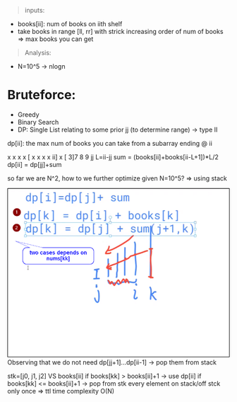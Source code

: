 > inputs:
* books[ii]: num of books on iith shelf
* take books in range [ll, rr] with strick increasing order of num of books
=> max books you can get

> Analysis:
* N=10^5  -> nlogn

# Bruteforce:
* Greedy
* Binary Search
* DP: Single List relating to some prior jj (to determine range) -> type II

dp[ii]: the max num of books you can take from a subarray ending @ ii

x x x x [ x x x x ii] x
    [     3]7 8  9
          jj
L=ii-jj
sum = (books[ii]+books[ii-L+1])*L/2
dp[ii] = dp[jj]+sum

so far we are N^2, how to we further optimize given N=10^5?
=> using stack

![2355](../rcs/2355.png)
Observing that we do not need dp[jj+1]...dp[ii-1] -> pop them from stack

stk=[j0, j1, j2] VS books[ii]
if books[kk] > books[ii]+1 -> use dp[ii]
if books[kk] <= books[ii]+1 -> pop from stk
every element on stack/off stck only once => ttl time complexity O(N)